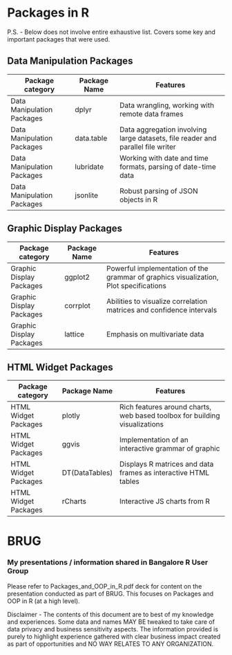 
# Packages in R
P.S. - Below does not involve entire exhaustive list. Covers some key and important packages that were used.

## Data Manipulation Packages

Package category|Package Name|Features
----------------------|---------------------|-------------------------
Data Manipulation Packages|dplyr|Data wrangling, working with remote data frames
Data Manipulation Packages|data.table|Data aggregation involving large datasets, file reader and parallel file writer
Data Manipulation Packages|lubridate|Working with date and time formats, parsing of date-time data
Data Manipulation Packages|jsonlite|Robust parsing of JSON objects in R

## Graphic Display Packages

Package category|Package Name|Features
----------------------|---------------------|-------------------------
Graphic Display Packages|ggplot2|Powerful implementation of the grammar of graphics visualization, Plot specifications
Graphic Display Packages|corrplot|Abilities to visualize correlation matrices and confidence intervals
Graphic Display Packages|lattice|Emphasis on multivariate data


## HTML Widget Packages

Package category|Package Name|Features
----------------------|---------------------|-------------------------
HTML Widget Packages|plotly|Rich features around charts, web based toolbox for building visualizations
HTML Widget Packages|ggvis|Implementation of an interactive grammar of graphic
HTML Widget Packages|DT(DataTables)|Displays R matrices and data frames as interactive HTML tables
HTML Widget Packages|rCharts|Interactive JS charts from R


# BRUG
### My presentations / information shared in Bangalore R User Group 

Please refer to Packages_and_OOP_in_R.pdf deck for content on the presentation conducted as part of BRUG. This focuses on Packages and OOP in R (at a high level).

Disclaimer - 
The contents of this document are to best of my knowledge and experiences. Some data and names MAY BE tweaked to take care of data privacy and business sensitivity aspects. The information provided is purely to highlight experience gathered with clear business impact created as part of opportunities and NO WAY RELATES TO ANY ORGANIZATION.
